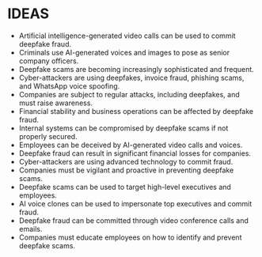 # IDEAS
* Artificial intelligence-generated video calls can be used to commit deepfake fraud.
* Criminals use AI-generated voices and images to pose as senior company officers.
* Deepfake scams are becoming increasingly sophisticated and frequent.
* Cyber-attackers are using deepfakes, invoice fraud, phishing scams, and WhatsApp voice spoofing.
* Companies are subject to regular attacks, including deepfakes, and must raise awareness.
* Financial stability and business operations can be affected by deepfake fraud.
* Internal systems can be compromised by deepfake scams if not properly secured.
* Employees can be deceived by AI-generated video calls and voices.
* Deepfake fraud can result in significant financial losses for companies.
* Cyber-attackers are using advanced technology to commit fraud.
* Companies must be vigilant and proactive in preventing deepfake scams.
* Deepfake scams can be used to target high-level executives and employees.
* AI voice clones can be used to impersonate top executives and commit fraud.
* Deepfake fraud can be committed through video conference calls and emails.
* Companies must educate employees on how to identify and prevent deepfake scams.
